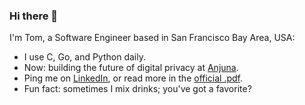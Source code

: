 ### Hi there 👋

I'm Tom, a Software Engineer based in San Francisco Bay Area, USA:

- I use C, Go, and Python daily.
- Now: building the future of digital privacy at [Anjuna](https://www.anjuna.io).
- Ping me on [LinkedIn](https://www.linkedin.com/in/app13y), or read more in the [official .pdf](https://github.com/app13y/app13y/raw/cfbc5762f9cf9ed051576edee344aacd6c84bf09/tom-appley-cv.pdf).
- Fun fact: sometimes I mix drinks; you've got a favorite?
